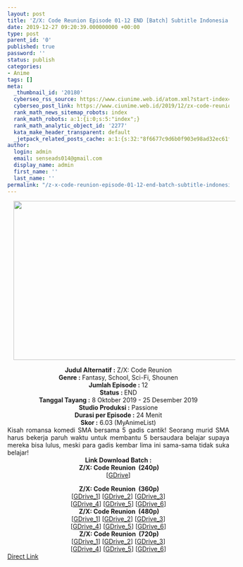 ```yaml
---
layout: post
title: 'Z/X: Code Reunion Episode 01-12 END [Batch] Subtitle Indonesia'
date: 2019-12-27 09:20:39.000000000 +00:00
type: post
parent_id: '0'
published: true
password: ''
status: publish
categories:
- Anime
tags: []
meta:
  _thumbnail_id: '20180'
  cyberseo_rss_source: https://www.ciunime.web.id/atom.xml?start-index=1351&max-results=150
  cyberseo_post_link: https://www.ciunime.web.id/2019/12/zx-code-reunion-episode-01-12-end-batch.html
  rank_math_news_sitemap_robots: index
  rank_math_robots: a:1:{i:0;s:5:"index";}
  rank_math_analytic_object_id: '2277'
  kata_make_header_transparent: default
  _jetpack_related_posts_cache: a:1:{s:32:"8f6677c9d6b0f903e98ad32ec61f8deb";a:2:{s:7:"expires";i:1644400116;s:7:"payload";a:0:{}}}
author:
  login: admin
  email: senseads014@gmail.com
  display_name: admin
  first_name: ''
  last_name: ''
permalink: "/z-x-code-reunion-episode-01-12-end-batch-subtitle-indonesia/"
---
```

<div class="separator" style="clear: both; text-align: center;"><a href="https://1.bp.blogspot.com/-7SzPxfRF_qw/XZ7huWEsw8I/AAAAAAAAdeI/zCcy6_p7TpYQX1rCmNVF-fA7Io5fT60ZwCLcBGAsYHQ/s1600/Z%2BX%2B-%2BCode%2BReunion.jpg" imageanchor="1" style="margin-left: 1em; margin-right: 1em;"><img border="0" data-original-height="720" data-original-width="1280" height="360" src="{{ site.baseurl }}/assets/2019/12/Z%2BX%2B-%2BCode%2BReunion.jpg" width="640" /></a></div>
<p>
<div style="text-align: center;"><b>Judul</b><b><b>&nbsp;Alternatif</b>&nbsp;:</b>&nbsp;Z/X: Code Reunion</div>
<div style="text-align: center;"><b>Genre :</b>&nbsp;Fantasy, School, Sci-Fi, Shounen</div>
<div style="text-align: center;"><b>Jumlah Episode :</b>&nbsp;12<br /><b>Status :&nbsp;</b>END<br /><b>Tanggal Tayang :</b>&nbsp;8 Oktober 2019 - 25 Desember 2019<br /><b>Studio Produksi :</b>&nbsp;Passione<br /><b>Durasi per Episode :</b>&nbsp;24 Menit</div>
<div style="text-align: center;"><b>Skor :</b>&nbsp;6.03 (MyAnimeList)</div>
<div style="text-align: center;"></div>
<div style="text-align: justify;">Kisah romansa komedi SMA bersama 5 gadis cantik! Seorang murid SMA harus bekerja paruh waktu untuk membantu 5 bersaudara belajar supaya mereka bisa lulus, meski para gadis kembar lima ini sama-sama tidak suka belajar!</div>
<div style="text-align: justify;"></div>
<div style="text-align: justify;"></div>
<div style="text-align: center;">
<div style="text-align: center;"><b>Link Download Batch :</b></div>
<div style="text-align: center;">
<div style="text-align: center;"><b>&nbsp;Z/X: Code Reunion&nbsp;&nbsp;(240p)</b></div>
<div style="text-align: center;">[<a href="https://drive.google.com/uc?export=download&amp;id=1WpgK-vZevTFuIC1NZXefeBFvPl7rWDYY" target="_blank" rel="noopener">GDrive</a>]</p>
</div>
</div>
<div style="text-align: center;"><b>&nbsp;Z/X: Code Reunion&nbsp;&nbsp;(360p)</b></div>
<div style="text-align: center;">[<a href="https://drive.google.com/uc?export=download&amp;id=1PGMrYrb9Ye1zWLrQQTPcWtTa2By0u8ge" target="_blank" rel="noopener">GDrive_1</a>] [<a href="https://drive.google.com/uc?id=1E-IdErPTH7yXn_vePRAtL6mm9j8re1NS" target="_blank" rel="noopener">GDrive_2</a>] [<a href="https://drive.google.com/uc?id=1l1HEn-vsFB6krENSIEYUtIHDbhMqRDnf" target="_blank" rel="noopener">GDrive_3</a>]<br />[<a href="https://drive.google.com/uc?id=1uRR7HxrsLcze7_ZtomsieUpgWTnJukRY" target="_blank" rel="noopener">GDrive_4</a>] [<a href="https://drive.google.com/uc?id=19BtsTf224Xa9uiJepN6DXOEWbiot6B6x" target="_blank" rel="noopener">GDrive_5</a>] [<a href="https://drive.google.com/uc?id=12xPZzO1uwGOAmDOn16dVCQpbyMJF2KoT" target="_blank" rel="noopener">GDrive_6</a>]</div>
<div style="text-align: center;"></div>
<div style="text-align: center;"><b>&nbsp;Z/X: Code Reunion&nbsp;&nbsp;(480p)</b><br />[<a href="https://drive.google.com/uc?export=download&amp;id=13zKsPQYCS6tEcX9ufyXfVMPToOroTP6m" target="_blank" rel="noopener">GDrive_1</a>] [<a href="https://drive.google.com/uc?id=1hFu0GqIWSPqOlQCKLdfZ3F_AAqTMhHlu" target="_blank" rel="noopener">GDrive_2</a>] [<a href="https://drive.google.com/uc?id=1xe5h926ur-M1CST-lgMNO8hE-HPp-x16" target="_blank" rel="noopener">GDrive_3</a>]<br />[<a href="https://drive.google.com/uc?id=1RKFxZLySVX_xEi4k7z8kjgilfzB9XKf0" target="_blank" rel="noopener">GDrive_4</a>] [<a href="https://drive.google.com/uc?id=1BR5ss4V-ADGiXFaLObFs2B1Yxt-6R_sw" target="_blank" rel="noopener">GDrive_5</a>] [<a href="https://drive.google.com/uc?id=13rVXUw4BF2JmRo_PvkTVh1tdq_B4b2JH" target="_blank" rel="noopener">GDrive_6</a>]</div>
<div style="text-align: center;"><b>&nbsp;Z/X: Code Reunion&nbsp;&nbsp;(720p)</b><br />[<a href="https://drive.google.com/uc?export=download&amp;id=1VCvZK_dMtLkTWP_0WXE02ZAIH5_qa3ir" target="_blank" rel="noopener">GDrive_1</a>] [<a href="https://drive.google.com/uc?id=16UKSE7RulhtNS1BxTISdu788IKDzYOpu" target="_blank" rel="noopener">GDrive_2</a>] [<a href="https://drive.google.com/uc?id=1sNn11CJsLZLTWm8qI47cz23z8ggbAvRZ" target="_blank" rel="noopener">GDrive_3</a>]<br />[<a href="https://drive.google.com/uc?id=1BdTwC71GsTFbausPUcZsB4_AzGXiryFe" target="_blank" rel="noopener">GDrive_4</a>] [<a href="https://drive.google.com/uc?id=1zCDtW-DF7HNU0QToO7LoH2EVHlh7Uxdc" target="_blank" rel="noopener">GDrive_5</a>] [<a href="https://drive.google.com/uc?id=1S8ZwChNbd5uV32vpMr_QucUtq5Ld2W-7" target="_blank" rel="noopener">GDrive_6</a>]</div>
</div>
<link rel="stylesheet" href="https://cdnjs.cloudflare.com/ajax/libs/font-awesome/4.7.0/css/font-awesome.min.css" />
<div class="divbtn"> <a href="https://handymansurrender.com/fihup8buzv?key=94550f7ce39444073321dde3b8782f97" class="btn"><i class="fa fa-download"></i> Direct Link</a> </div>
